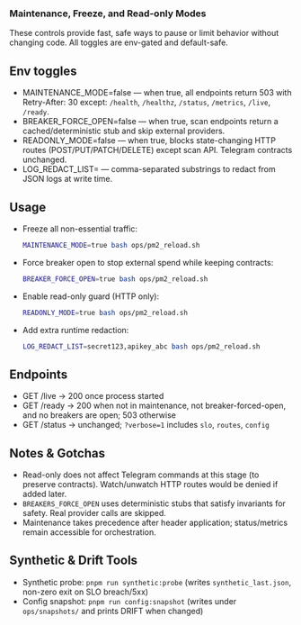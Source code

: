 ### Maintenance, Freeze, and Read-only Modes

These controls provide fast, safe ways to pause or limit behavior without changing code. All toggles are env-gated and default-safe.

## Env toggles
- MAINTENANCE_MODE=false — when true, all endpoints return 503 with Retry-After: 30 except: `/health`, `/healthz`, `/status`, `/metrics`, `/live`, `/ready`.
- BREAKER_FORCE_OPEN=false — when true, scan endpoints return a cached/deterministic stub and skip external providers.
- READONLY_MODE=false — when true, blocks state-changing HTTP routes (POST/PUT/PATCH/DELETE) except scan API. Telegram contracts unchanged.
- LOG_REDACT_LIST= — comma-separated substrings to redact from JSON logs at write time.

## Usage
- Freeze all non-essential traffic:
  ```sh
  MAINTENANCE_MODE=true bash ops/pm2_reload.sh
  ```
- Force breaker open to stop external spend while keeping contracts:
  ```sh
  BREAKER_FORCE_OPEN=true bash ops/pm2_reload.sh
  ```
- Enable read-only guard (HTTP only):
  ```sh
  READONLY_MODE=true bash ops/pm2_reload.sh
  ```
- Add extra runtime redaction:
  ```sh
  LOG_REDACT_LIST=secret123,apikey_abc bash ops/pm2_reload.sh
  ```

## Endpoints
- GET /live → 200 once process started
- GET /ready → 200 when not in maintenance, not breaker-forced-open, and no breakers are open; 503 otherwise
- GET /status → unchanged; `?verbose=1` includes `slo`, `routes`, `config`

## Notes & Gotchas
- Read-only does not affect Telegram commands at this stage (to preserve contracts). Watch/unwatch HTTP routes would be denied if added later.
- `BREAKERS_FORCE_OPEN` uses deterministic stubs that satisfy invariants for safety. Real provider calls are skipped.
- Maintenance takes precedence after header application; status/metrics remain accessible for orchestration.

## Synthetic & Drift Tools
- Synthetic probe: `pnpm run synthetic:probe` (writes `synthetic_last.json`, non-zero exit on SLO breach/5xx)
- Config snapshot: `pnpm run config:snapshot` (writes under `ops/snapshots/` and prints DRIFT when changed)


